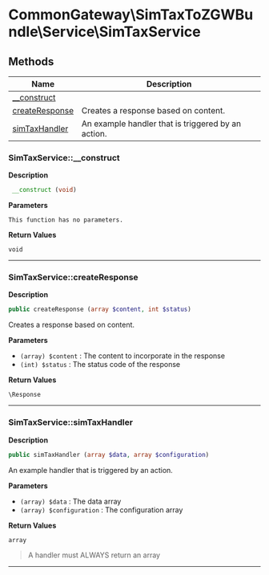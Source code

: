 # CommonGateway\SimTaxToZGWBundle\Service\SimTaxService

## Methods

| Name | Description |
|------|-------------|
|[\_\_construct](#simtaxservice__construct)||
|[createResponse](#simtaxservicecreateresponse)|Creates a response based on content.|
|[simTaxHandler](#simtaxservicesimtaxhandler)|An example handler that is triggered by an action.|

### SimTaxService::\_\_construct

**Description**

```php
 __construct (void)
```

**Parameters**

`This function has no parameters.`

**Return Values**

`void`

<hr />

### SimTaxService::createResponse

**Description**

```php
public createResponse (array $content, int $status)
```

Creates a response based on content.

**Parameters**

*   `(array) $content`
    : The content to incorporate in the response
*   `(int) $status`
    : The status code of the response

**Return Values**

`\Response`

<hr />

### SimTaxService::simTaxHandler

**Description**

```php
public simTaxHandler (array $data, array $configuration)
```

An example handler that is triggered by an action.

**Parameters**

*   `(array) $data`
    : The data array
*   `(array) $configuration`
    : The configuration array

**Return Values**

`array`

> A handler must ALWAYS return an array

<hr />
